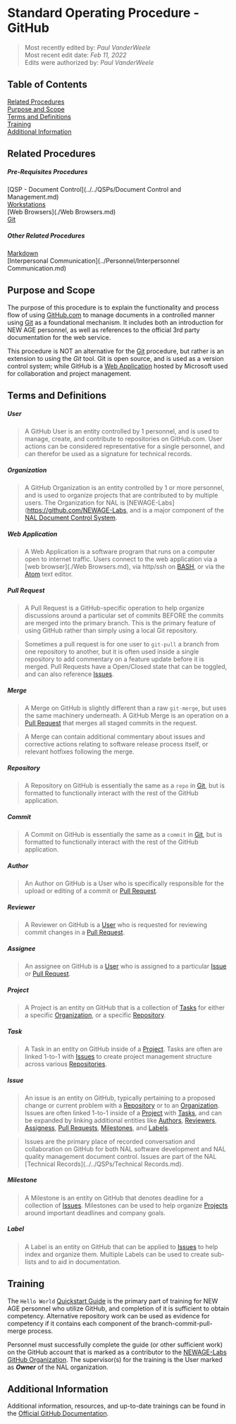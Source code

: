 # Standard Operating Procedure - GitHub

>Most recently edited by: *Paul VanderWeele*  
>Most recent edit date: *Feb 11, 2022*  
>Edits were authorized by: *Paul VanderWeele*  

## Table of Contents

[Related Procedures](#related-procedures)  
[Purpose and Scope](#purpose-and-scope)  
[Terms and Definitions](#terms-and-definitions)  
[Training](#training)  
[Additional Information](#additional-information)  

## Related Procedures

##### Pre-Requisites Procedures  

[QSP - Document Control](../../QSPs/Document Control and Management.md)  
[Workstations](./Workstations.md)  
[Web Browsers](./Web Browsers.md)  
[Git](./Git.md)  

##### Other Related Procedures  

[Markdown](./Markdown.md)  
[Interpersonal Communication](../Personnel/Interpersonnel Communication.md)  

## Purpose and Scope

The purpose of this procedure is to explain the functionality and process flow of using [GitHub.com](https://www.github.com) to manage documents in a controlled manner using [Git](./Git.md) as a foundational mechanism. It includes both an introduction for NEW AGE personnel, as well as references to the official 3rd party documentation for the web service.

This procedure is NOT an alternative for the [Git](./Git.md) procedure, but rather is an extension to using the *Git* tool. Git is open source, and is used as a version control system; while GitHub is a [Web Application](#web-application) hosted by Microsoft used for collaboration and project management.

## Terms and Definitions

##### User  

> A GitHub User is an entity controlled by 1 personnel, and is used to manage, create, and contribute to repositories on GitHub.com. User actions can be considered representative for a single personnel, and can therefor be used as a signature for technical records.

##### Organization

> A GitHub Organization is an entity controlled by 1 or more personnel, and is used to organize projects that are contributed to by multiple users. The Organization for NAL is [NEWAGE-Labs](https://github.com/NEWAGE-Labs, and is a major component of the [NAL Document Control System](../../index.md/#83-control-of-management-system-documents-option-a).

##### Web Application

> A Web Application is a software program that runs on a computer open to internet traffic. Users connect to the web application via a [web browser](./Web Browsers.md), via http/ssh on [BASH](./BASH.md), or via the [Atom](./Atom.md) text editor.

##### Pull Request

> A Pull Request is a GitHub-specific operation to help organize discussions around a particular set of commits BEFORE the commits are merged into the primary branch. This is the primary feature of using GitHub rather than simply using a local Git repository.

>Sometimes a pull request is for one user to `git-pull` a branch from one repository to another, but it is often used inside a single repository to add commentary on a feature update before it is merged. Pull Requests have a Open/Closed state that can be toggled, and can also reference [Issues](#issue).

##### Merge

> A Merge on GitHub is slightly different than a raw `git-merge`, but uses the same machinery underneath. A GitHub Merge is an operation on a [Pull Request](#pull-request) that merges all staged commits in the request.  

> A Merge can contain additional commentary about issues and corrective actions relating to software release process itself, or relevant hotfixes following the merge.  

##### Repository

> A Repository on GitHub is essentially the same as a `repo` in [Git](./Git.md), but is formatted to functionally interact with the rest of the GitHub application.  

##### Commit

> A Commit on GitHub is essentially the same as a `commit` in [Git](./Git.md), but is formatted to functionally interact with the rest of the GitHub application.

##### Author

> An Author on GitHub is a User who is specifically responsible for the upload or editing of a commit or [Pull Request](#pull-request).

##### Reviewer

> A Reviewer on GitHub is a [User](#user) who is requested for reviewing commit changes in a [Pull Request](#pull-request).

##### Assignee

> An assignee on GitHub is a [User](#user) who is assigned to a particular [Issue](#issue) or [Pull Request](#pull-request).

##### Project

> A Project is an entity on GitHub that is a collection of [Tasks](#task) for either a specific [Organization](#organization), or a specific [Repository](#repository).

##### Task

> A Task in an entity on GitHub inside of a [Project](#project). Tasks are often are linked 1-to-1 with [Issues](#issue) to create project management structure across various [Repositories](#repository).

##### Issue

> An issue is an entity on GitHub, typically pertaining to a proposed change or current problem with a [Repository](#repository) or to an [Organization](#organization). Issues are often linked 1-to-1 inside of a [Project](#project) with [Tasks](#task), and can be expanded by linking additional entities like [Authors](#author), [Reviewers](#reviewer), [Assigness](#assignee), [Pull Requests](#pull-request), [Milestones](#milestone), and [Labels](#label).

> Issues are the primary place of recorded conversation and collaboration on GitHub for both NAL software development and NAL quality management document control. Issues are part of the NAL [Technical Records](../../QSPs/Technical Records.md).

##### Milestone

> A Milestone is an entity on GitHub that denotes deadline for a collection of [Issues](#issue). Milestones can be used to help organize [Projects](#project) around important deadlines and company goals.

##### Label

> A Label is an entity on GitHub that can be applied to [Issues](#issue) to help index and organize them. Multiple Labels can be used to create sub-lists and to aid in documentation.

## Training

The `Hello World` [Quickstart Guide](https://docs.github.com/en/get-started/quickstart/hello-world) is the primary part of training for NEW AGE personnel who utilize GitHub, and completion of it is sufficient to obtain competency. Alternative repository work can be used as evidence for competency if it contains each component of the branch-commit-pull-merge process.

Personnel must successfully complete the guide (or other sufficient work) on the GitHub account that is marked as a contributor to the [NEWAGE-Labs GitHub Organization](https://github.com/NEWAGE-Labs). The supervisor(s) for the training is the User marked as ***Owner*** of the NAL organization.

## Additional Information

Additional information, resources, and up-to-date trainings can be found in the [Official GitHub Documentation](https://docs.github.com/en).
